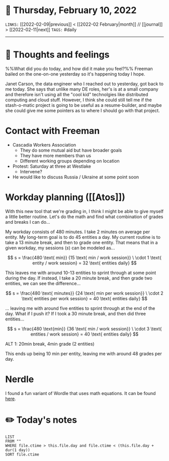 # 📅 Thursday, February 10, 2022
`LINKS:` [[2022-02-09|previous]] < [[2022-02 February|month]] // [[journal]] > [[2022-02-11|next]] 
`TAGS:` #daily

---
# 💭 Thoughts and feelings
%%What did you do today, and how did it make you feel?%%
Freeman bailed on the one-on-one yesterday so it's happening today I hope. 

Janet Carson, the data engineer who I reached out to yesterday, got back to me today. She says that unlike many DE roles, her's is at a small company and therefore isn't using all the "cool kid" technolgies like distributed computing and cloud stuff. However, I think she could still tell me if the stash-o-matic project is going to be useful as a resume-builder, and maybe she could give me some pointers as to where I should go with that project. 

# Contact with Freeman
- Cascadia Workers Association
	- They do some mutual aid but have broader goals
	- They have more members than us
	- Different working groups depending on location
- Protest: Saturday at three at Westlake
	- Intervene?
- He would like to discuss Russia / Ukraine at some point soon

# Workday planning ([[Atos]])
With this new tool that we're grading in, I think I might be able to give myself a little better routine. Let's do the math and find what combination of grades and breaks I can do...

My workday consists of 480 minutes. I take 2 minutes on average per entity. My long-term goal is to do 45 entities a day. My current routine is to take a 13 minute break, and then to grade one entity. That means that in a given workday, my sessions ($s$) can be modeled as...

$$
s = \frac{480 \text{ min}}
		{15 \text{ min / work session}}
		\ \cdot 1 \text{ entity / work session}
		= 
		32 \text{ entities daily}
$$

This leaves me with around 10-13 entities to sprint through at some point during the day. If instead, I take a 20 minute break, and then grade two entities, we can see the difference...

$$
s = \frac{480 \text{ minutes}}
		{24 \text{ min per work session}}
		\ \cdot 2 \text{ entities per work session}
		= 40 \text{ entities daily}
$$

... leaving me with around five entities to sprint through at the end of the day. What if I push it? If I took a 30 minute break, and then did three entities...

$$
s = \frac{480 \text{min}}
		{36 \text{ min / work session}}
		\ \cdot 3 \text{ entities / work session}
		= 40 \text{ entities daily}
$$

ALT 1: 20min break, 4min grade (2 entities)

This ends up being 10 min per entity, leaving me with around 48 grades per day.

# Nerdle
I found a fun variant of Wordle that uses math equations. It can be found [here](https://nerdlegame.com). 

# ✏️ Today's notes
```dataview
LIST 
FROM ""
WHERE file.ctime > this.file.day and file.ctime < (this.file.day + dur(1 day))
SORT file.ctime
```
